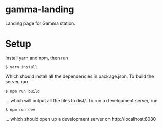 # gamma-landing
Landing page for Gamma station.

# Setup
Install yarn and npm, then run 

```
$ yarn install
```

Which should install all the dependencies in package.json. To build the server, run

```
$ npm run build
```
... which will output all the files to dist/. To run a development server, run

```
$ npm run dev
```
... which should open up a development server on http://localhost:8080
